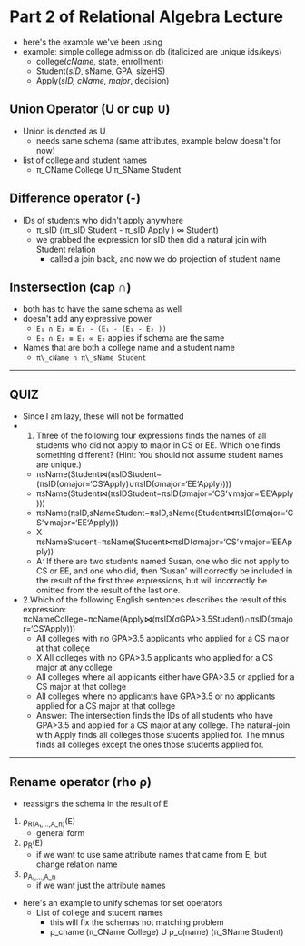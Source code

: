 # Part 2 of Relational Algebra Lecture
- here's the example we've been using
- example: simple college admission db (italicized are unique ids/keys)
    - college(*cName*, state, enrollment)
    - Student(*sID*, sName, GPA, sizeHS)
    - Apply(*sID, cName, major*, decision)

## Union Operator (U or cup ∪)
- Union is denoted as U
    - needs same schema (same attributes, example below doesn't for now)
- list of college and student names
    - π\_CName College U π\_SName Student

## Difference operator (-)
- IDs of students who didn't apply anywhere
    -  π\_sID ((π\_sID Student - π\_sID Apply ) ∞ Student)
    - we grabbed the expression for sID then did a natural join with Student relation
        - called a join back, and now we do projection of student name

## Instersection (cap ∩)
- both has to have the same schema as well
- doesn't add any expressive power
    - `E₁ ∩ E₂ ≡ E₁ - (E₁ - (E₁ - E₂ ))`
    - `E₁ ∩ E₂ ≡ E₁ ∞ E₂` applies if schema are the same
- Names that are both a college name and a student name
    - `π\_cName ∩ π\_sName Student `

___

## QUIZ
- Since I am lazy, these will not be formatted
- 1. Three of the following four expressions finds the names of all students who did not apply to major in CS or EE. Which one finds something different? (Hint: You should not assume student names are unique.)
    - πsName(Student⋈(πsIDStudent−(πsID(σmajor=‘CS‘Apply)∪πsID(σmajor=‘EE‘Apply))))
    - πsName(Student⋈(πsIDStudent−πsID(σmajor=‘CS‘∨major=‘EE‘Apply)))
    - πsName(πsID,sNameStudent−πsID,sName(Student⋈πsID(σmajor=‘CS‘∨major=‘EE‘Apply)))
    - X πsNameStudent−πsName(Student⋈πsID(σmajor=‘CS‘∨major=‘EEApply))
    - A: If there are two students named Susan, one who did not apply to CS or EE, and one who did, then 'Susan' will correctly be included in the result of the first three expressions, but will incorrectly be omitted from the result of the last one.
 - 2.Which of the following English sentences describes the result of this expression: 
πcNameCollege−πcName(Apply⋈(πsID(σGPA>3.5Student)∩πsID(σmajor=‘CS‘Apply)))
    - All colleges with no GPA>3.5 applicants who applied for a CS major at that college
    - X All colleges with no GPA>3.5 applicants who applied for a CS major at any college
    - All colleges where all applicants either have GPA>3.5 or applied for a CS major at that college
    - All colleges where no applicants have GPA>3.5 or no applicants applied for a CS major at that college
    - Answer: The intersection finds the IDs of all students who have GPA>3.5 and applied for a CS major at any college. The natural-join with Apply finds all colleges those students applied for. The minus finds all colleges except the ones those students applied for.

___

## Rename operator (rho ρ)
- reassigns the schema in the result of E
1. ρ<sub>R(A₁,...,A\_n)</sub>(E)
    - general form
2. ρ<sub>R</sub>(E)
    - if we want to use same attribute names that came from E, but change relation name
3. ρ<sub>A₁,...,A\_n </sub>
    - if we want just the attribute names
- here's an example to unify schemas for set operators
    - List of college and student names
        - this will fix the schemas not matching problem
        - ρ\_cname (π\_CName College) U ρ\_c(name) (π\_SName Student)
